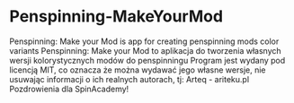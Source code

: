 # Penspinning-MakeYourMod
Penspinning: Make your Mod is app for creating penspinning mods color variants
Penspinning: Make your Mod to aplikacja do tworzenia własnych wersji kolorystycznych modów do penspinningu
Program jest wydany pod licencją MIT, co oznacza że można wydawać jego własne wersje, nie usuwając informacji
o ich realnych autorach, tj: Arteq - ariteku.pl
Pozdrowienia dla SpinAcademy!
